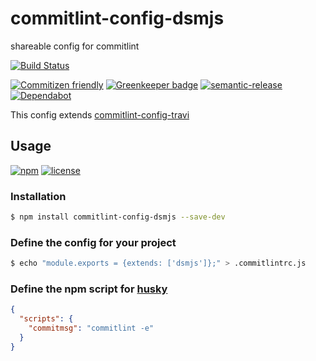 # commitlint-config-dsmjs

shareable config for commitlint

<!--status-badges start -->

[![Build Status](https://img.shields.io/travis/com/dsmjs/commitlint-config-dsmjs.svg?style=flat&branch=master)](https://travis-ci.com/dsmjs/commitlint-config-dsmjs)

<!--status-badges end -->

<!--contribution-badges start -->

[![Commitizen friendly](https://img.shields.io/badge/commitizen-friendly-brightgreen.svg)](http://commitizen.github.io/cz-cli/)
[![Greenkeeper badge](https://badges.greenkeeper.io/dsmjs/commitlint-config-dsmjs.svg)](https://greenkeeper.io/)
[![semantic-release](https://img.shields.io/badge/%20%20%F0%9F%93%A6%F0%9F%9A%80-semantic--release-e10079.svg)](https://github.com/semantic-release/semantic-release)
[![Dependabot][dependabot-badge]][dependabot-link]

<!--contribution-badges end -->

This config extends [commitlint-config-travi](https://github.com/travi/commitlint-config-travi)

## Usage

<!--consumer-badges start -->

[![npm](https://img.shields.io/npm/v/commitlint-config-dsmjs.svg?maxAge=2592000)](https://www.npmjs.com/package/commitlint-config-dsmjs)
[![license](https://img.shields.io/github/license/dsmjs/commitlint-config-dsmjs.svg)](LICENSE)

<!--consumer-badges end -->

### Installation

```sh
$ npm install commitlint-config-dsmjs --save-dev
```

### Define the config for your project

```sh
$ echo "module.exports = {extends: ['dsmjs']};" > .commitlintrc.js
```

### Define the npm script for [husky](https://github.com/typicode/husky)

```json
{
  "scripts": {
    "commitmsg": "commitlint -e"
  }
}
```

[dependabot-link]: https://dependabot.com/

[dependabot-badge]: https://badgen.net/dependabot/dsmjs/commitlint-config-dsmjs/?icon=dependabot
